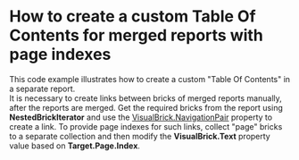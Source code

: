 # How to create a custom Table Of Contents for merged reports with page indexes


This code example illustrates how to create a custom "Table Of Contents" in a separate report. <br>It is necessary to create links between bricks of merged reports manually, after the reports are merged. Get the required bricks from the report using <strong>NestedBrickIterator</strong> and use the <a href="https://documentation.devexpress.com/#CoreLibraries/DevExpressXtraPrintingVisualBrick_NavigationPairtopic">VisualBrick.NavigationPair</a> property to create a link. To provide page indexes for such links, collect "page" bricks to a separate collection and then modify the <strong>VisualBrick.Text</strong> property value based on <strong>Target.Page.Index</strong>.

<br/>


